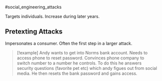 #social_engineering_attacks 

Targets individuals. Increase during later years.

## Pretexting Attacks
Impersonates a consumer. Often the first step in a larger attack.

>[!example]
> Andy wants to get into Norms bank account. Needs to access phone to reset password. Convinces phone company to switch number to a number he controls. To do this he answers security questions (favorite pet etc) which andy figues out from social media. He then resets the bank password and gains access.


